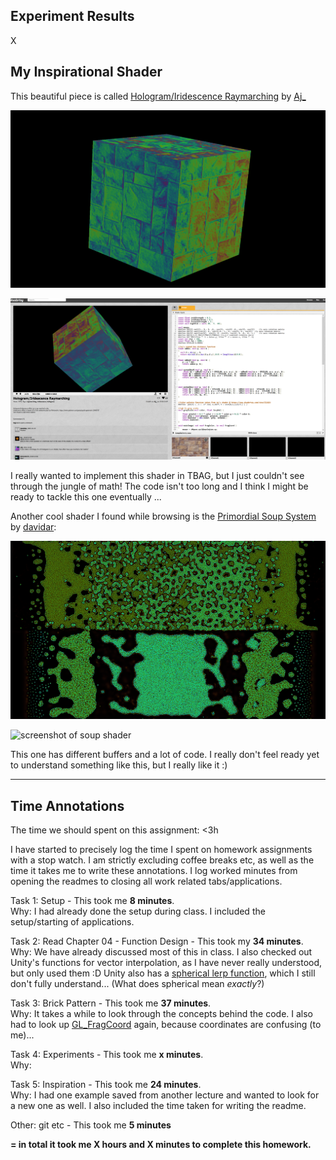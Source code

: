 <!-- Functions -->

## Experiment Results

X

## My Inspirational Shader

This beautiful piece is called [Hologram/Iridescence Raymarching](https://www.shadertoy.com/view/XlcBR7) by [Aj_](https://www.shadertoy.com/user/Aj_)

![screenshot preview only](./imgs/shadertoy1_preview.png)

![screenshot of iridescence shader](./imgs/shadertoy1.png)

I really wanted to implement this shader in TBAG, but I just couldn't see through the jungle of math! The code isn't too long and I think I might be ready to tackle this one eventually ...

Another cool shader I found while browsing is the [Primordial Soup System](https://www.shadertoy.com/view/NssczB) by [davidar](https://www.shadertoy.com/user/davidar):

![screenshot preview only](./imgs/shadertoy2_preview.png)

![screenshot of soup shader](./imgs/shadertoy2.png)

This one has different buffers and a lot of code. I really don't feel ready yet to understand something like this, but I really like it :)

---

## Time Annotations

The time we should spent on this assignment: <3h

I have started to precisely log the time I spent on homework assignments with a stop watch. I am strictly excluding coffee breaks etc, as well as the time it takes me to write these annotations. I log worked minutes from opening the readmes to closing all work related tabs/applications.

Task 1: Setup - This took me **8 minutes**.  
Why:  I had already done the setup during class. I included the setup/starting of applications.

Task 2: Read Chapter 04 - Function Design - This took my **34 minutes**.  
Why: We have already discussed most of this in class. I also checked out Unity's functions for vector interpolation, as I have never really understood, but only used them :D Unity also has a [spherical lerp function](https://docs.unity3d.com/ScriptReference/Vector3.Slerp.html), which I still don't fully understand... (What does spherical mean *exactly*?)

Task 3: Brick Pattern - This took me **37 minutes**.  
Why: It takes a while to look through the concepts behind the code. I also had to look up [GL_FragCoord](https://docs.gl/sl4/gl_FragCoord) again, because coordinates are confusing (to me)...

Task 4: Experiments - This took me **x minutes**.  
Why:

Task 5: Inspiration - This took me **24 minutes**.  
Why: I had one example saved from another lecture and wanted to look for a new one as well. I also included the time taken for writing the readme.

Other: git etc - This took me **5 minutes**

**= in total it took me X hours and X minutes to complete this homework.**
